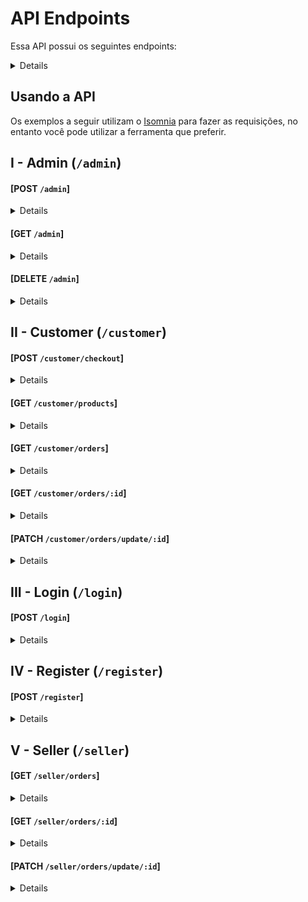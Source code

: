 # API Endpoints
Essa API possui os seguintes endpoints:

<details>

|  | Método | Descrição |
|---|---|---|
| 01 | `POST - http://http://localhost:3001/admin` | . |
| 02 | `GET - http://http://localhost:3001/admin` | . |
| 03 | `DELETE - http://http://localhost:3001/admin` | . |
| 04 | `POST - http://localhost:3001/customer/checkout` | . |  
| 05 | `GET - http://localhost:3001/customer/products` | . |
| 06 | `GET - http://localhost:3001/customer/orders` | . |
| 07 | `GET - http://localhost:3001/customer/orders/:id` | . |
| 08 | `PATCH - http://localhost:3001/customer/orders/update/:id` | . |
| 09 | `POST - http://localhost:3001/login` | . |
| 10 | `POST - http://localhost:3001/register` | . |  
| 11 | `GET - http://localhost:3001/seller/orders` | . |
| 12 | `GET - http://localhost:3001/seller/orders/:id` | . |
| 13 | `PATCH - http://localhost:3001/seller/orders/update/:id` | . |  

</details>

## Usando a API
Os exemplos a seguir utilizam o [Isomnia](https://insomnia.rest/) para fazer as requisições, no entanto você pode utilizar a ferramenta que preferir.

## I - Admin (`/admin`)
#### [POST `/admin`]

<details>

+ Request (application/json)
+ Body

          {
            "name": "newSeller012",
            "email": "newSeller@email.com",
            "role": "seller",
            "password": "%new-seller%"
          }

+ Response 201 Created (No body returned for response)

</details>

#### [GET `/admin`]

<details>

+ Response 200 Ok (application/json)

          [
            {
              "id": 2,
              "name": "Fulana Pereira",
              "email": "fulana@deliveryapp.com",
              "password": "3c28d2b0881bf46457a853e0b07531c6",
              "role": "seller"
            },
            {
              "id": 3,
              "name": "Cliente Zé Birita",
              "email": "zebirita@email.com",
              "password": "1c37466c159755ce1fa181bd247cb925",
              "role": "customer"
            },
            {
              "id": 4,
              "name": "newCustomer12",
              "email": "newCustomer@email.com",
              "password": "ad43b82182a8082c74e3cc2d1a88e20e",
              "role": "customer"
            }
          ]

</details>

#### [DELETE `/admin`]

<details>

+ Request (application/json)
+ Body

          {
            "id": 2
          }

+ Response 204 No Content (No body returned for response)

</details>

## II - Customer (`/customer`)
#### [POST `/customer/checkout`]

<details>

+ Request (application/json)
+ Body

          {
            "sellerId": 2,
            "totalPrice": 28.20,
            "deliveryAddress": "Rua dos Alfeneiros",
            "deliveryNumber": "4",
            "products": [
              {"productId": 1, "quantity": 6},
              {"productId": 4, "quantity": 2}
            ]
          }

+ Response 201 Created (application/json)

          {
            "message": "Sale successfully created"
          }

</details>

#### [GET `/customer/products`]

<details>

+ Response 200 Ok (application/json)

          [
            {
              "id": 1,
              "name": "Skol Lata 250ml",
              "price": "2.20",
              "urlImage": "http://localhost:3001/images/skol_lata_350ml.jpg"
            },
            {
              "id": 2,
              "name": "Heineken 600ml",
              "price": "7.50",
              "urlImage": "http://localhost:3001/images/heineken_600ml.jpg"
            },
            {
              "id": 3,
              "name": "Antarctica Pilsen 300ml",
              "price": "2.49",
              "urlImage": "http://localhost:3001/images/antarctica_pilsen_300ml.jpg"
            },
            {
              "id": 4,
              "name": "Brahma 600ml",
              "price": "7.50",
              "urlImage": "http://localhost:3001/images/brahma_600ml.jpg"
            },
            {
              "id": 5,
              "name": "Skol 269ml",
              "price": "2.19",
              "urlImage": "http://localhost:3001/images/skol_269ml.jpg"
            },
            {
              "id": 6,
              "name": "Skol Beats Senses 313ml",
              "price": "4.49",
              "urlImage": "http://localhost:3001/images/skol_beats_senses_313ml.jpg"
            },
            {
              "id": 7,
              "name": "Becks 330ml",
              "price": "4.99",
              "urlImage": "http://localhost:3001/images/becks_330ml.jpg"
            },
            {
              "id": 8,
              "name": "Brahma Duplo Malte 350ml",
              "price": "2.79",
              "urlImage": "http://localhost:3001/images/brahma_duplo_malte_350ml.jpg"
            },
            {
              "id": 9,
              "name": "Becks 600ml",
              "price": "8.89",
              "urlImage": "http://localhost:3001/images/becks_600ml.jpg"
            },
            {
              "id": 10,
              "name": "Skol Beats Senses 269ml",
              "price": "3.57",
              "urlImage": "http://localhost:3001/images/skol_beats_senses_269ml.jpg"
            },
            {
              "id": 11,
              "name": "Stella Artois 275ml",
              "price": "3.49",
              "urlImage": "http://localhost:3001/images/stella_artois_275ml.jpg"
            }
          ]

</details>

#### [GET `/customer/orders`]

<details>

+ Response 200 Ok (application/json)

          [
            {
              "user": {
                "id": 3,
                "name": "Cliente Zé Birita",
                "email": "zebirita@email.com",
                "role": "customer"
              },
              "seller": {
                "id": 2,
                "name": "Fulana Pereira",
                "email": "fulana@deliveryapp.com",
                "role": "seller"
              },
              "order": {
                "address": "Rua Liberdade",
                "adressNumber": "19",
                "saleDate": "01/07/2022",
                "totalPrice": "15.00",
                "status": "Em Trânsito"
              }
            },
            {
              "user": {
                "id": 3,
                "name": "Cliente Zé Birita",
                "email": "zebirita@email.com",
                "role": "customer"
              },
              "seller": {
                "id": 2,
                "name": "Fulana Pereira",
                "email": "fulana@deliveryapp.com",
                "role": "seller"
              },
              "order": {
                "address": "Rua Alfeneiros",
                "adressNumber": "14",
                "saleDate": "01/06/2022",
                "totalPrice": "9.70",
                "status": "Entregue"
              }
            }
          ]

</details>

#### [GET `/customer/orders/:id`]

<details>

+ Response 200 Ok (application/json)
  
          {
            "saleDate": "01/07/2022",
            "id": 1,
            "totalPrice": "15.00",
            "status": "Em Trânsito",
            "seller": {
              "name": "Fulana Pereira"
            },
            "products": [
              {
                "id": 2,
                "name": "Heineken 600ml",
                "price": "7.50",
                "urlImage": "http://localhost:3001/images/heineken_600ml.jpg",
                "salesProducts": {
                  "quantity": 1
                }
              },
              {
                "id": 4,
                "name": "Brahma 600ml",
                "price": "7.50",
                "urlImage": "http://localhost:3001/images/brahma_600ml.jpg",
                "salesProducts": {
                  "quantity": 1
                }
              }
            ]
          }

</details>

#### [PATCH `/customer/orders/update/:id`]

<details>

+ Response 200 Ok (application/json)

          {
            "message": "Updated"
          }

</details>

## III - Login (`/login`)
#### [POST `/login`]

<details>

+ Request (application/json)
+ Body
  
          {
            "email": "adm@deliveryapp.com",
            "password": "--adm2@21!!--"
          }

+ Response 200 Ok (application/json)

          {
            "name": "Delivery App Admin",
            "email": "adm@deliveryapp.com",
            "role": "administrator",
            "token": "eyJhbGciOiJIUzI1NiIsInR5cCI6IkpXVCJ9.eyJkYXRhIjp7InVzZXJJZCI6MSwicm9sZSI6ImFkbWluaXN0cmF0b3IifSwiaWF0IjoxNjYwMjgwMTIxLCJleHAiOjE2NjA4ODQ5MjF9.1j9MEbNaFI9y1Fv0vaMIM56wPNbH-df4subWyQd6OX4"
          }

</details>

## IV - Register (`/register`)
#### [POST `/register`]

<details>

+ Request (application/json)
+ Body

          {
            "name": "newCustomer012",
            "email": "newCustomer@email.com",
            "password": "%new-customer%"
          }

+ Response 201 Created (application/json)

          {
            "name": "newCustomer012",
            "email": "newCustomer@email.com",
            "role": "customer",
            "token": "eyJhbGciOiJIUzI1NiIsInR5cCI6IkpXVCJ9.eyJkYXRhIjp7InVzZXJJZCI6NCwicm9sZSI6ImN1c3RvbWVyIn0sImlhdCI6MTY2MDI3Nzg5NywiZXhwIjoxNjYwODgyNjk3fQ.KbyaKb69XywMwtEq0-CqpdJl8G0jkfJsnme8qAxg3So"
          }

</details>

## V - Seller (`/seller`)
#### [GET `/seller/orders`]

<details>

+ Response 200 Ok (application/json)

          [
            {
              "user": {
                "id": 3,
                "name": "Cliente Zé Birita",
                "email": "zebirita@email.com",
                "role": "customer"
              },
              "seller": {
                "id": 2,
                "name": "Fulana Pereira",
                "email": "fulana@deliveryapp.com",
                "role": "seller"
              },
              "order": {
                "address": "Rua Liberdade",
                "adressNumber": "19",
                "saleDate": "01/07/2022",
                "totalPrice": "15.00",
                "status": "Em Trânsito"
              }
            },
            {
              "user": {
                "id": 3,
                "name": "Cliente Zé Birita",
                "email": "zebirita@email.com",
                "role": "customer"
              },
              "seller": {
                "id": 2,
                "name": "Fulana Pereira",
                "email": "fulana@deliveryapp.com",
                "role": "seller"
              },
              "order": {
                "address": "Rua Alfeneiros",
                "adressNumber": "14",
                "saleDate": "01/06/2022",
                "totalPrice": "9.70",
                "status": "Entregue"
              }
            }
          ]

</details>

#### [GET `/seller/orders/:id`]

<details>

+ Response 200 Ok (application/json)

          {
            "saleDate": "01/07/2022",
            "id": 1,
            "totalPrice": "15.00",
            "status": "Em Trânsito",
            "seller": {
              "name": "Fulana Pereira"
            },
            "products": [
              {
                "id": 2,
                "name": "Heineken 600ml",
                "price": "7.50",
                "urlImage": "http://localhost:3001/images/heineken_600ml.jpg",
                "salesProducts": {
                  "quantity": 1
                }
              },
              {
                "id": 4,
                "name": "Brahma 600ml",
                "price": "7.50",
                "urlImage": "http://localhost:3001/images/brahma_600ml.jpg",
                "salesProducts": {
                  "quantity": 1
                }
              }
            ]
          }

</details>

#### [PATCH `/seller/orders/update/:id`]

<details>

+ Response 200 Ok (application/json)

          {
            "message": "Updated"
          }

</details>
